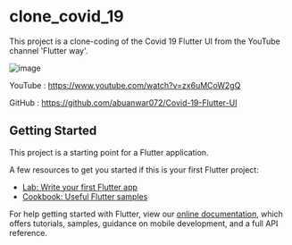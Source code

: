 # clone_covid_19

This project is a clone-coding of the Covid 19 Flutter UI from the YouTube channel 'Flutter way'.

![image](https://user-images.githubusercontent.com/36909992/125219553-eb784e00-e2ff-11eb-9e88-11830a14380c.png)

YouTube : https://www.youtube.com/watch?v=zx6uMCoW2gQ

GitHub : https://github.com/abuanwar072/Covid-19-Flutter-UI

## Getting Started

This project is a starting point for a Flutter application.

A few resources to get you started if this is your first Flutter project:

- [Lab: Write your first Flutter app](https://flutter.dev/docs/get-started/codelab)
- [Cookbook: Useful Flutter samples](https://flutter.dev/docs/cookbook)

For help getting started with Flutter, view our
[online documentation](https://flutter.dev/docs), which offers tutorials,
samples, guidance on mobile development, and a full API reference.
